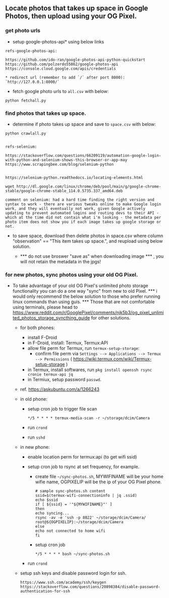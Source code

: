 
## Locate photos that takes up space in Google Photos, then upload using your OG Pixel.


### get photo urls

+ setup google-photos-api* using below links

```
refs-google-photos-api:

https://github.com/ido-ran/google-photos-api-python-quickstart
https://github.com/polzerdo55862/google-photos-api
https://console.cloud.google.com/apis/credentials

* redirect url (remember to add `/` after port 8000): `http://127.0.0.1:8000/`

```

+ fetch google photo urls to `all.csv` with below:

```
python fetchall.py
```

### find photos that takes up space.

+ determine if photo takes up space and save to `space.csv` with below:

```
python crawlall.py
```

```

refs-selenium:

https://stackoverflow.com/questions/66209119/automation-google-login-with-python-and-selenium-shows-this-browser-or-app-may
https://www.scrapingbee.com/blog/selenium-python


https://selenium-python.readthedocs.io/locating-elements.html

wget http://dl.google.com/linux/chrome/deb/pool/main/g/google-chrome-stable/google-chrome-stable_114.0.5735.337_amd64.deb

comment on selenium: had a hard time finding the right version and syntax to work - there are various tweaks online to make Google login work, and they will eventually not work, given Google actively updating to prevent automated logins and routing devs to their API - which at the time did not contain what i'm looking - the metadata per photo item does not show you if each image takes up google storage or not.

```

+ to save space, download then delete photos in space.csv where column "observation" == "This item takes up space.", and reupload using below solution.

    + *** do not use broswer "save as" when downloading image *** , you will not retain the metadata in the jpgs!

### for new photos, sync photos using your old OG Pixel.

+ To take advantage of your old OG Pixel's unlimited photo storage functionality you can do a one way "sync" from new to old Pixel. *** i would only recommend the below solution to those who prefer running linux commands than using guis. ***  Those that are not comfortable using terminals, please head to https://www.reddit.com/r/GooglePixel/comments/njk5b3/og_pixel_unlimited_photos_storage_syncthing_guide for other solutions.

    + for both phones:
        + install F-Droid
        + in F-Droid, install: Termux, Termux:API
        + allow file perm for Termux, run `termux-setup-storage`:
            + confirm file perm via `Settings --> Applications --> Termux --> Permissions` ( https://wiki.termux.com/wiki/Termux-setup-storage )
        + in Termux, install softwares, run `pkg install openssh rsync cronie termux-api jq`
        + in Termiux, setup password `passwd`.
	+ ref. https://askubuntu.com/a/1266243

    + in old phone:
        
        + setup cron job to trigger file scan

            ```
            */5 * * * * termux-media-scan -r ~/storage/dcim/Camera
            ```


        + run `crond`

        + run `sshd`

    + in new phone:

        + enable location perm for termux:api (to get wifi ssid)

        + setup cron job to rsync at set frequency, for example.

            + create file `~/sync-photos.sh`, MYWIFINAME will be your home wifie name, OGPIXELIP will be the ip of your OG Pixel phone.

                ```
                # sample sync-photos.sh content
                ssid=$(termux-wifi-connectioninfo | jq .ssid)
                echo $ssid
                if [ ${ssid} = '"${MYWIFINAME}"' ]
                then
                echo syncing...
                rsync -av -e 'ssh -p 8022' ~/storage/dcim/Camera/ root@${OGPIXELIP}:~/storage/dcim/Camera
                else
                echo not connected to home wifi
                fi
                ```

            + setup cron job

                ```
                */5 * * * * bash ~/sync-photos.sh
                ```

        + run `crond`


    + setup ssh keys and disable password login for ssh.
        
        ```
        https://www.ssh.com/academy/ssh/keygen
        https://stackoverflow.com/questions/20898384/disable-password-authentication-for-ssh
        ```     
    
